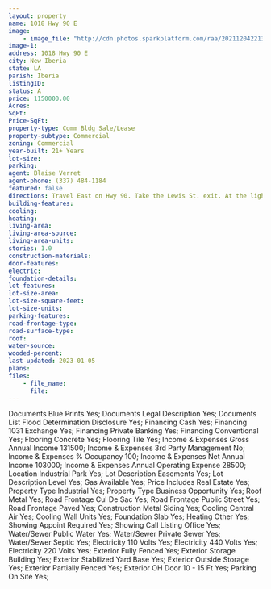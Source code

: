 ```yaml
---
layout: property
name: 1018 Hwy 90 E  
image:
    - image_file: "http://cdn.photos.sparkplatform.com/raa/20211204221318947328000000.jpg"
image-1:
address: 1018 Hwy 90 E 
city: New Iberia
state: LA
parish: Iberia
listingID: 
status: A
price: 1150000.00
Acres: 
SqFt: 
Price-SqFt: 
property-type: Comm Bldg Sale/Lease
property-subtype: Commercial
zoning: Commercial
year-built: 21+ Years
lot-size: 
parking: 
agent: Blaise Verret
agent-phone: (337) 484-1184
featured: false
directions: Travel East on Hwy 90. Take the Lewis St. exit. At the light turn RT onto Lewis St then RT on Frontage Rd. Industrial complex is located on Fairchild Drive as well as property located at 1018 Hwy 90 E
building-features: 
cooling: 
heating: 
living-area: 
living-area-source: 
living-area-units: 
stories: 1.0
construction-materials: 
door-features: 
electric: 
foundation-details: 
lot-features: 
lot-size-area: 
lot-size-square-feet: 
lot-size-units: 
parking-features: 
road-frontage-type: 
road-surface-type: 
roof: 
water-source: 
wooded-percent: 
last-updated: 2023-01-05
plans: 
files:
    - file_name:
      file:
---
```

Documents	Blue Prints	Yes;
Documents	Legal Description	Yes;
Documents List	Flood Determination Disclosure	Yes;
Financing	Cash	Yes;
Financing	1031 Exchange	Yes;
Financing	Private Banking	Yes;
Financing	Conventional	Yes;
Flooring	Concrete	Yes;
Flooring	Tile	Yes;
Income & Expenses	Gross Annual Income	131500;
Income & Expenses	3rd Party Management	No;
Income & Expenses	% Occupancy	100;
Income & Expenses	Net Annual Income	103000;
Income & Expenses	Annual Operating Expense	28500;
Location	Industrial Park	Yes;
Lot Description	Easements	Yes;
Lot Description	Level	Yes;
Gas	Available	Yes;
Price Includes	Real Estate	Yes;
Property Type	Industrial	Yes;
Property Type	Business Opportunity	Yes;
Roof	Metal	Yes;
Road Frontage	Cul De Sac	Yes;
Road Frontage	Public Street	Yes;
Road Frontage	Paved	Yes;
Construction	Metal Siding	Yes;
Cooling	Central Air	Yes;
Cooling	Wall Units	Yes;
Foundation	Slab	Yes;
Heating	Other	Yes;
Showing	Appoint Required	Yes;
Showing	Call Listing Office	Yes;
Water/Sewer	Public Water	Yes;
Water/Sewer	Private Sewer	Yes;
Water/Sewer	Septic	Yes;
Electricity	110 Volts	Yes;
Electricity	440 Volts	Yes;
Electricity	220 Volts	Yes;
Exterior	Fully Fenced	Yes;
Exterior	Storage Building	Yes;
Exterior	Stabilized Yard Base	Yes;
Exterior	Outside Storage	Yes;
Exterior	Partially Fenced	Yes;
Exterior	OH Door 10 - 15 Ft	Yes;
Parking	On Site	Yes;

